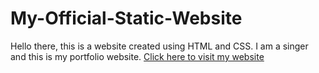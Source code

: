# My-Official-Static-Website
Hello there, this is a website created using HTML and CSS. I am a singer and this is my portfolio website.
[Click here to visit my website](https://mujthabarahman.github.io/My-Official-Static-Website/)
